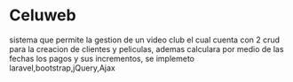 # Celuweb
sistema que permite la gestion de un video club el cual cuenta con 2 crud para la creacion de clientes y peliculas, ademas calculara por medio de las fechas los pagos y sus incrementos, se implemeto laravel,bootstrap,jQuery,Ajax
